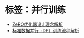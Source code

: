 # 标签：并行训练

-  [ZeRO优化器设计理念解析](../posts/ZeRO优化器设计理念解析.md)
-  [标准数据并行（DP）训练流程解析](../posts/标准数据并行（DP）训练流程解析.md)
